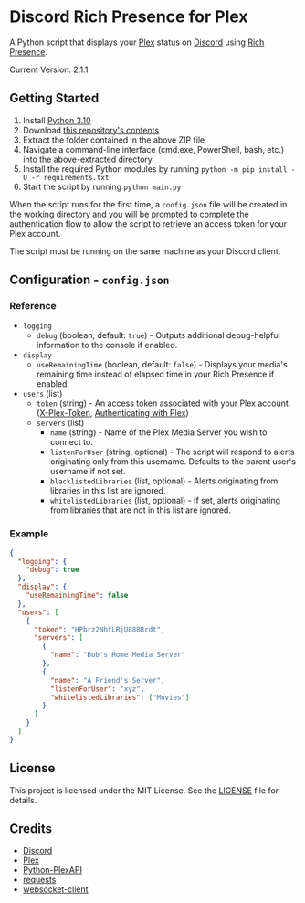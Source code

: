 # Discord Rich Presence for Plex

A Python script that displays your [Plex](https://www.plex.tv) status on [Discord](https://discord.com) using [Rich Presence](https://discord.com/developers/docs/rich-presence/how-to).

Current Version: 2.1.1

## Getting Started

1. Install [Python 3.10](https://www.python.org/downloads/)
2. Download [this repository's contents](https://github.com/phin05/discord-rich-presence-plex/archive/refs/heads/master.zip)
3. Extract the folder contained in the above ZIP file
4. Navigate a command-line interface (cmd.exe, PowerShell, bash, etc.) into the above-extracted directory
5. Install the required Python modules by running `python -m pip install -U -r requirements.txt`
6. Start the script by running `python main.py`

When the script runs for the first time, a `config.json` file will be created in the working directory and you will be prompted to complete the authentication flow to allow the script to retrieve an access token for your Plex account.

The script must be running on the same machine as your Discord client.

## Configuration - `config.json`

### Reference

* `logging`
  * `debug` (boolean, default: `true`) - Outputs additional debug-helpful information to the console if enabled.
* `display`
  * `useRemainingTime` (boolean, default: `false`) - Displays your media's remaining time instead of elapsed time in your Rich Presence if enabled.
* `users` (list)
  * `token` (string) - An access token associated with your Plex account. ([X-Plex-Token](https://support.plex.tv/articles/204059436-finding-an-authentication-token-x-plex-token), [Authenticating with Plex](https://forums.plex.tv/t/authenticating-with-plex/609370))
  * `servers` (list)
    * `name` (string) - Name of the Plex Media Server you wish to connect to.
    * `listenForUser` (string, optional) - The script will respond to alerts originating only from this username. Defaults to the parent user's username if not set.
    * `blacklistedLibraries` (list, optional) - Alerts originating from libraries in this list are ignored.
    * `whitelistedLibraries` (list, optional) - If set, alerts originating from libraries that are not in this list are ignored.

### Example

```json
{
  "logging": {
    "debug": true
  },
  "display": {
    "useRemainingTime": false
  },
  "users": [
    {
      "token": "HPbrz2NhfLRjU888Rrdt",
      "servers": [
        {
          "name": "Bob's Home Media Server"
        },
        {
          "name": "A Friend's Server",
          "listenForUser": "xyz",
          "whitelistedLibraries": ["Movies"]
        }
      ]
    }
  ]
}
```

## License

This project is licensed under the MIT License. See the [LICENSE](LICENSE) file for details.

## Credits

* [Discord](https://discord.com)
* [Plex](https://www.plex.tv)
* [Python-PlexAPI](https://github.com/pkkid/python-plexapi)
* [requests](https://github.com/psf/requests)
* [websocket-client](https://github.com/websocket-client/websocket-client)
